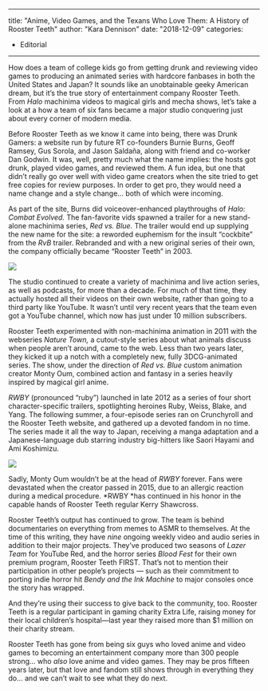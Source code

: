 
---
title: "Anime, Video Games, and the Texans Who Love Them: A History of Rooster Teeth"
author: "Kara Dennison"
date: "2018-12-09"
categories:
- Editorial
---

How does a team of college kids go from getting drunk and reviewing video games to producing an animated series with hardcore fanbases in both the United States and Japan? It sounds like an unobtainable geeky American dream, but it&#8217;s the true story of entertainment company Rooster Teeth. From *Halo* machinima videos to magical girls and mecha shows, let&#8217;s take a look at a how a team of six fans became a major studio conquering just about every corner of modern media.

Before Rooster Teeth as we know it came into being, there was Drunk Gamers: a website run by future RT co-founders Burnie Burns, Geoff Ramsey, Gus Sorola, and Jason Saldaña, along with friend and co-worker Dan Godwin. It was, well, pretty much what the name implies: the hosts got drunk, played video games, and reviewed them. A fun idea, but one that didn&#8217;t really go over well with video game creators when the site tried to get free copies for review purposes. In order to get pro, they would need a name change and a style change&#8230; both of which were incoming.

As part of the site, Burns did voiceover-enhanced playthroughs of *Halo: Combat Evolved.* The fan-favorite vids spawned a trailer for a new stand-alone machinima series, *Red vs. Blue.* The trailer would end up supplying the new name for the site: a reworded euphemism for the insult &#8220;cockbite&#8221; from the *RvB* trailer. Rebranded and with a new original series of their own, the company officially became &#8220;Rooster Teeth&#8221; in 2003.

![](https://i0.wp.com/vrvblog.co/wp-content/uploads/2018/09/AchievementHunterHero1-1024x410.jpg?resize=1024%2C410&#038;ssl=1)

The studio continued to create a variety of machinima and live action series, as well as podcasts, for more than a decade. For much of that time, they actually hosted all their videos on their own website, rather than going to a third party like YouTube. It wasn&#8217;t until very recent years that the team even got a YouTube channel, which now has just under 10 million subscribers.

Rooster Teeth experimented with non-machinima animation in 2011 with the webseries *Nature Town,* a cutout-style series about what animals discuss when people aren&#8217;t around, came to the web. Less than two years later, they kicked it up a notch with a completely new, fully 3DCG-animated series. The show, under the direction of *Red vs. Blue* custom animation creator Monty Oum, combined action and fantasy in a series heavily inspired by magical girl anime.

*RWBY* (pronounced &#8220;ruby&#8221;) launched in late 2012 as a series of four short character-specific trailers, spotlighting heroines Ruby, Weiss, Blake, and Yang. The following summer, a four-episode series ran on Crunchyroll and the Rooster Teeth website, and gathered up a devoted fandom in no time. The series made it all the way to Japan, receiving a manga adaptation and a Japanese-language dub starring industry big-hitters like Saori Hayami and Ami Koshimizu.

![](https://i2.wp.com/vrvblog.co/wp-content/uploads/2018/09/57606bc812228a66be1b69c65830a02a4df473e8_hq1-1024x405.jpg?resize=1024%2C405&#038;ssl=1)

Sadly, Monty Oum wouldn&#8217;t be at the head of *RWBY* forever. Fans were devastated when the creator passed in 2015, due to an allergic reaction during a medical procedure. *RWBY *has continued in his honor in the capable hands of Rooster Teeth regular Kerry Shawcross.

Rooster Teeth&#8217;s output has continued to grow. The team is behind documentaries on everything from memes to ASMR to themselves. At the time of this writing, they have *nine* ongoing weekly video and audio series in addition to their major projects. They&#8217;ve produced two seasons of *Lazer Team* for YouTube Red, and the horror series *Blood Fest* for their own premium program, Rooster Teeth FIRST. That&#8217;s not to mention their participation in other people&#8217;s projects &#8212; such as their commitment to porting indie horror hit *Bendy and the Ink Machine* to major consoles once the story has wrapped.

And they&#8217;re using their success to give back to the community, too. Rooster Teeth is a regular participant in gaming charity Extra Life, raising money for their local children&#8217;s hospital—last year they raised more than $1 million on their charity stream.

Rooster Teeth has gone from being six guys who loved anime and video games to becoming an entertainment company more than 300 people strong&#8230; who *also* love anime and video games. They may be pros fifteen years later, but that love and fandom still shows through in everything they do&#8230; and we can&#8217;t wait to see what they do next.
